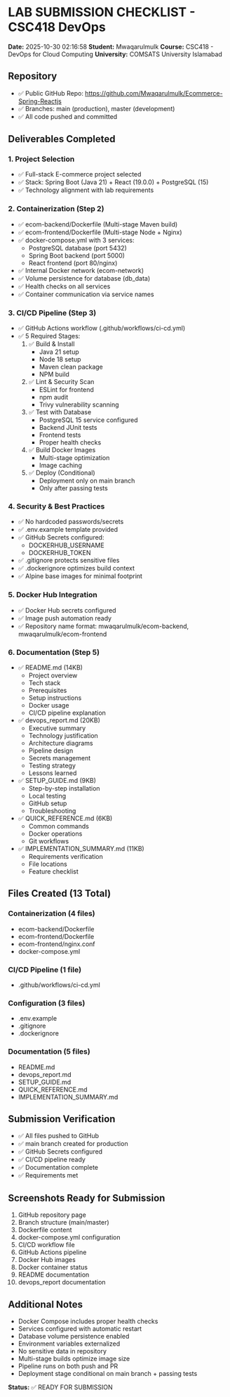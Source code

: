 # LAB SUBMISSION CHECKLIST - CSC418 DevOps

**Date:** 2025-10-30 02:16:58
**Student:** Mwaqarulmulk
**Course:** CSC418 - DevOps for Cloud Computing
**University:** COMSATS University Islamabad

## Repository
- ✅ Public GitHub Repo: https://github.com/Mwaqarulmulk/Ecommerce-Spring-Reactjs
- ✅ Branches: main (production), master (development)
- ✅ All code pushed and committed

## Deliverables Completed

### 1. Project Selection
- ✅ Full-stack E-commerce project selected
- ✅ Stack: Spring Boot (Java 21) + React (19.0.0) + PostgreSQL (15)
- ✅ Technology alignment with lab requirements

### 2. Containerization (Step 2)
- ✅ ecom-backend/Dockerfile (Multi-stage Maven build)
- ✅ ecom-frontend/Dockerfile (Multi-stage Node + Nginx)
- ✅ docker-compose.yml with 3 services:
  - PostgreSQL database (port 5432)
  - Spring Boot backend (port 5000)
  - React frontend (port 80/nginx)
- ✅ Internal Docker network (ecom-network)
- ✅ Volume persistence for database (db_data)
- ✅ Health checks on all services
- ✅ Container communication via service names

### 3. CI/CD Pipeline (Step 3)
- ✅ GitHub Actions workflow (.github/workflows/ci-cd.yml)
- ✅ 5 Required Stages:
  1. ✅ Build & Install
     - Java 21 setup
     - Node 18 setup
     - Maven clean package
     - NPM build
  2. ✅ Lint & Security Scan
     - ESLint for frontend
     - npm audit
     - Trivy vulnerability scanning
  3. ✅ Test with Database
     - PostgreSQL 15 service configured
     - Backend JUnit tests
     - Frontend tests
     - Proper health checks
  4. ✅ Build Docker Images
     - Multi-stage optimization
     - Image caching
  5. ✅ Deploy (Conditional)
     - Deployment only on main branch
     - Only after passing tests

### 4. Security & Best Practices
- ✅ No hardcoded passwords/secrets
- ✅ .env.example template provided
- ✅ GitHub Secrets configured:
  - DOCKERHUB_USERNAME
  - DOCKERHUB_TOKEN
- ✅ .gitignore protects sensitive files
- ✅ .dockerignore optimizes build context
- ✅ Alpine base images for minimal footprint

### 5. Docker Hub Integration
- ✅ Docker Hub secrets configured
- ✅ Image push automation ready
- ✅ Repository name format: mwaqarulmulk/ecom-backend, mwaqarulmulk/ecom-frontend

### 6. Documentation (Step 5)
- ✅ README.md (14KB)
  - Project overview
  - Tech stack
  - Prerequisites
  - Setup instructions
  - Docker usage
  - CI/CD pipeline explanation
- ✅ devops_report.md (20KB)
  - Executive summary
  - Technology justification
  - Architecture diagrams
  - Pipeline design
  - Secrets management
  - Testing strategy
  - Lessons learned
- ✅ SETUP_GUIDE.md (9KB)
  - Step-by-step installation
  - Local testing
  - GitHub setup
  - Troubleshooting
- ✅ QUICK_REFERENCE.md (6KB)
  - Common commands
  - Docker operations
  - Git workflows
- ✅ IMPLEMENTATION_SUMMARY.md (11KB)
  - Requirements verification
  - File locations
  - Feature checklist

## Files Created (13 Total)

### Containerization (4 files)
- ecom-backend/Dockerfile
- ecom-frontend/Dockerfile
- ecom-frontend/nginx.conf
- docker-compose.yml

### CI/CD Pipeline (1 file)
- .github/workflows/ci-cd.yml

### Configuration (3 files)
- .env.example
- .gitignore
- .dockerignore

### Documentation (5 files)
- README.md
- devops_report.md
- SETUP_GUIDE.md
- QUICK_REFERENCE.md
- IMPLEMENTATION_SUMMARY.md

## Submission Verification

- ✅ All files pushed to GitHub
- ✅ main branch created for production
- ✅ GitHub Secrets configured
- ✅ CI/CD pipeline ready
- ✅ Documentation complete
- ✅ Requirements met

## Screenshots Ready for Submission

1. GitHub repository page
2. Branch structure (main/master)
3. Dockerfile content
4. docker-compose.yml configuration
5. CI/CD workflow file
6. GitHub Actions pipeline
7. Docker Hub images
8. Docker container status
9. README documentation
10. devops_report documentation

## Additional Notes

- Docker Compose includes proper health checks
- Services configured with automatic restart
- Database volume persistence enabled
- Environment variables externalized
- No sensitive data in repository
- Multi-stage builds optimize image size
- Pipeline runs on both push and PR
- Deployment stage conditional on main branch + passing tests

**Status:** ✅ READY FOR SUBMISSION
